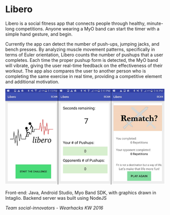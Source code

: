 # Libero

Libero is a social fitness app that connects people through healthy, minute-long competitions. Anyone wearing a MyO band can start the timer with a simple hand gesture, and begin.

Currently the app can detect the number of push-ups, jumping jacks, and bench presses. By analyzing muscle movement patterns, specifically in terms of Euler orientation, Libero counts the number of pushups that a user completes. Each time the proper pushup form is detected, the MyO band will vibrate, giving the user real-time feedback on the effectiveness of their workout. The app also compares the user to another person who is completing the same exercise in real time, providing a competitive element and additional motivation.  


![Libero](/src/main/res/drawable/libero2.png?raw=true)

Front-end: Java, Android Studio, Myo Band SDK, with graphics drawn in Intaglio.
Backend server was built using NodeJS  

<em>Team social-innovators - Wearhacks KW 2016</em>  

